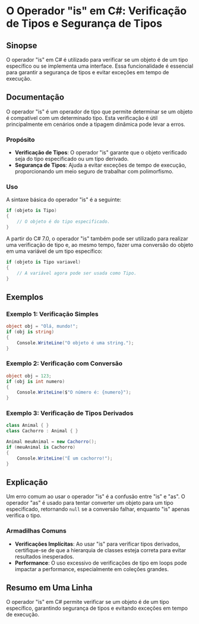 <!--
Meta Description: # O Operador "is" em C#: Verificação de Tipos e Segurança de Tipos ## Sinopse O operador "is" em C# é utilizado para verificar se um objeto é de um ti...
Meta Keywords: tipo, operador, objeto, tipos, verificação
-->

# O Operador "is" em C#: Verificação de Tipos e Segurança de Tipos

## Sinopse
O operador "is" em C# é utilizado para verificar se um objeto é de um tipo específico ou se implementa uma interface. Essa funcionalidade é essencial para garantir a segurança de tipos e evitar exceções em tempo de execução.

## Documentação
O operador "is" é um operador de tipo que permite determinar se um objeto é compatível com um determinado tipo. Esta verificação é útil principalmente em cenários onde a tipagem dinâmica pode levar a erros.

### Propósito
- **Verificação de Tipos**: O operador "is" garante que o objeto verificado seja do tipo especificado ou um tipo derivado.
- **Segurança de Tipos**: Ajuda a evitar exceções de tempo de execução, proporcionando um meio seguro de trabalhar com polimorfismo.

### Uso
A sintaxe básica do operador "is" é a seguinte:

```csharp
if (objeto is Tipo)
{
    // O objeto é do tipo especificado.
}
```

A partir do C# 7.0, o operador "is" também pode ser utilizado para realizar uma verificação de tipo e, ao mesmo tempo, fazer uma conversão do objeto em uma variável de um tipo específico:

```csharp
if (objeto is Tipo variavel)
{
    // A variável agora pode ser usada como Tipo.
}
```

## Exemplos
### Exemplo 1: Verificação Simples
```csharp
object obj = "Olá, mundo!";
if (obj is string)
{
    Console.WriteLine("O objeto é uma string.");
}
```

### Exemplo 2: Verificação com Conversão
```csharp
object obj = 123;
if (obj is int numero)
{
    Console.WriteLine($"O número é: {numero}");
}
```

### Exemplo 3: Verificação de Tipos Derivados
```csharp
class Animal { }
class Cachorro : Animal { }

Animal meuAnimal = new Cachorro();
if (meuAnimal is Cachorro)
{
    Console.WriteLine("É um cachorro!");
}
```

## Explicação
Um erro comum ao usar o operador "is" é a confusão entre "is" e "as". O operador "as" é usado para tentar converter um objeto para um tipo especificado, retornando `null` se a conversão falhar, enquanto "is" apenas verifica o tipo.

### Armadilhas Comuns
- **Verificações Implícitas**: Ao usar "is" para verificar tipos derivados, certifique-se de que a hierarquia de classes esteja correta para evitar resultados inesperados.
- **Performance**: O uso excessivo de verificações de tipo em loops pode impactar a performance, especialmente em coleções grandes.

## Resumo em Uma Linha
O operador "is" em C# permite verificar se um objeto é de um tipo específico, garantindo segurança de tipos e evitando exceções em tempo de execução.
